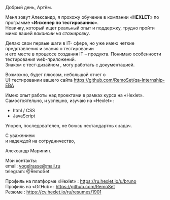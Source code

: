 Добрый день,  Артём.

Меня зовут Александр,  я прохожу обучение в компании «__HEXLET__» по программе «__Инженер по тестированию__».  
Новичку, который ищет реальный опыт и поддержку,  трудно пройти мимо вашей _вакансии на стажировку_.

Делаю свои первые шаги в IT- сфере, но уже имею четкие представления и знания  о тестировании  
и его месте в процессе создания IT – продукта. Понимаю особенности тестирования web-приложений.  
Знаком с  тест-дизайном ,  могу работать с документацией.

Возможно, будет плюсом,  небольшой отчет о <br/>  UI-тестировании вашего сайта https://github.com/RemoSet/qa-Internship-EBA

Имею опыт работы над проектами в рамках курса на «Hexlet».  
Самостоятельно, и успешно, изучаю на «Hexlet» :
   - html / CSS
   - JavaScript 

Упорен, последователен, не боюсь нестандартных задач.

С уважением  
и надеждой на сотрудничество,

Александр Маринин.


Мои контакты:    
email:      vogelrasse@mail.ru  
telegram:   @RemoSet
              
Профиль на платформе  «Hexlet» :       https://ru.hexlet.io/u/bruno  
Профиль на «GitHub» :                  https://github.com/RemoSet  
Резюме :                               https://cv.hexlet.io/ru/resumes/1901
